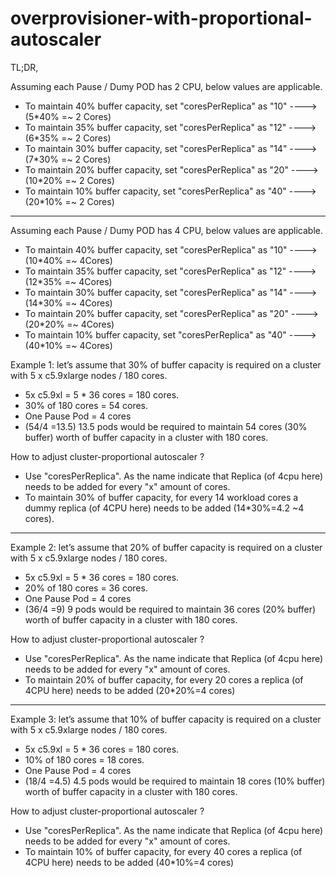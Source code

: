 # overprovisioner-with-proportional-autoscaler

TL;DR,

Assuming each Pause / Dumy POD has 2 CPU, below values are applicable.  
- To maintain 40% buffer capacity, set "coresPerReplica" as "10" ----> (5*40% =~ 2 Cores)
- To maintain 35% buffer capacity, set "coresPerReplica" as "12" ----> (6*35% =~ 2 Cores)
- To maintain 30% buffer capacity, set "coresPerReplica" as "14" ----> (7*30% =~ 2 Cores)
- To maintain 20% buffer capacity, set "coresPerReplica" as "20" ----> (10*20% =~ 2 Cores)
- To maintain 10% buffer capacity, set "coresPerReplica" as "40" ----> (20*10% =~ 2 Cores)

---

Assuming each Pause / Dumy POD has 4 CPU, below values are applicable.  
- To maintain 40% buffer capacity, set "coresPerReplica" as "10" ----> (10*40% =~ 4Cores)
- To maintain 35% buffer capacity, set "coresPerReplica" as "12" ----> (12*35% =~ 4Cores)
- To maintain 30% buffer capacity, set "coresPerReplica" as "14" ----> (14*30% =~ 4Cores)
- To maintain 20% buffer capacity, set "coresPerReplica" as "20" ----> (20*20% =~ 4Cores)
- To maintain 10% buffer capacity, set "coresPerReplica" as "40" ----> (40*10% =~ 4Cores)



Example 1: let’s assume that 30% of buffer capacity is required on a cluster with 5 x c5.9xlarge nodes / 180 cores.
- 5x c5.9xl = 5 * 36 cores = 180 cores.
- 30% of 180 cores = 54 cores.
- One Pause Pod = 4 cores
- (54/4 =13.5) 13.5 pods would be required to maintain 54 cores (30% buffer) worth of buffer capacity in a cluster with 180 cores.

How to adjust cluster-proportional autoscaler ?
- Use "coresPerReplica". As the name indicate that Replica (of 4cpu here) needs to be added for every "x" amount of cores.
- To maintain 30% of buffer capacity, for every 14 workload cores a dummy replica (of 4CPU here) needs to be added (14*30%=4.2 ~4 cores).

---

Example 2: let’s assume that 20% of buffer capacity is required on a cluster with 5 x c5.9xlarge nodes / 180 cores.
- 5x c5.9xl = 5 * 36 cores = 180 cores.
- 20% of 180 cores = 36 cores.
- One Pause Pod = 4 cores
- (36/4 =9) 9 pods would be required to maintain 36 cores (20% buffer) worth of buffer capacity in a cluster with 180 cores.

How to adjust cluster-proportional autoscaler ?
- Use "coresPerReplica". As the name indicate that Replica (of 4cpu here) needs to be added for every "x" amount of cores.
- To maintain 20% of buffer capacity, for every 20 cores a replica (of 4CPU here) needs to be added (20*20%=4 cores)
 
---
Example 3: let’s assume that 10% of buffer capacity is required on a cluster with 5 x c5.9xlarge nodes / 180 cores.
- 5x c5.9xl = 5 * 36 cores = 180 cores.
- 10% of 180 cores = 18 cores.
- One Pause Pod = 4 cores
- (18/4 =4.5) 4.5 pods would be required to maintain 18 cores (10% buffer) worth of buffer capacity in a cluster with 180 cores.

How to adjust cluster-proportional autoscaler ?
- Use "coresPerReplica". As the name indicate that Replica (of 4cpu here) needs to be added for every "x" amount of cores.
- To maintain 10% of buffer capacity, for every 40 cores a replica (of 4CPU here) needs to be added (40*10%=4 cores)
